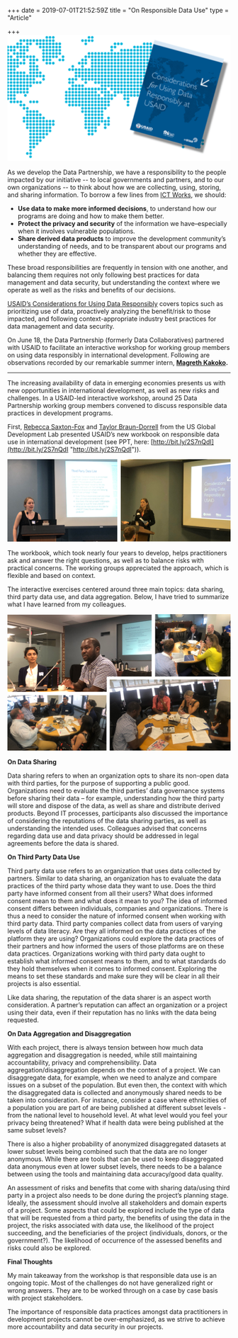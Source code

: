 +++
date = 2019-07-01T21:52:59Z
title = "On Responsible Data Use"
type = "Article"

+++
![USAID Splash](/uploads/USAID_Splash.png "USAID Splash")

As we develop the Data Partnership, we have a responsibility to the people impacted by our initiative -- to local governments and partners, and to our own organizations -- to think about how we are collecting, using, storing, and sharing information. To borrow a few lines from [ICT Works](https://www.ictworks.org/), we should:

* **Use data to make more informed decisions**, to understand how our programs are doing and how to make them better.
* **Protect the privacy and security** of the information we have–especially when it involves vulnerable populations.
* **Share derived data products** to improve the development community’s understanding of needs, and to be transparent about our programs and whether they are effective.

These broad responsibilities are frequently in tension with one another, and balancing them requires not only following best practices for data management and data security, but understanding the context where we operate as well as the risks and benefits of our decisions.

[USAID’s Considerations for Using Data Responsibly](https://www.usaid.gov/responsibledata) covers topics such as prioritizing use of data, proactively analyzing the benefit/risk to those impacted, and following context-appropriate industry best practices for data management and data security.

On June 18, the Data Partnership (formerly Data Collaboratives) partnered with USAID to facilitate an interactive workshop for working group members on using data responsibly in international development. Following are observations recorded by our remarkable summer intern, [**Magreth Kakoko**](https://www.linkedin.com/in/magreth-kakoko-480667171/)**.**

***

The increasing availability of data in emerging economies presents us with new opportunities in international development, as well as new risks and challenges. In a USAID-led interactive workshop, around 25 Data Partnership working group members convened to discuss responsible data practices in development programs.

First, [Rebecca Saxton-Fox](https://www.linkedin.com/in/rebeccasaxtonfox/) and [Taylor Braun-Dorrell](https://www.linkedin.com/in/taylor-braun-dorrell-4083a035/) from the US Global Development Lab presented USAID’s new workbook on responsible data use in international development (see PPT, here: [http://bit.ly/2S7nQdI](http://bit.ly/2S7nQdI "http://bit.ly/2S7nQdI")).

![USAID Speakers](/uploads/USAID_Prez.png "USAID Speakers")

The workbook, which took nearly four years to develop, helps practitioners ask and answer the right questions, as well as to balance risks with practical concerns. The working groups appreciated the approach, which is flexible and based on context.

The interactive exercises centered around three main topics: data sharing, third party data use, and data aggregation. Below, I have tried to summarize what I have learned from my colleagues.

![Data Use Session Participants](/uploads/USAID_Discussion.png "Data Use Session Participants")

**On Data Sharing**

Data sharing refers to when an organization opts to share its non-open data with third parties, for the purpose of supporting a public good. Organizations need to evaluate the third parties’ data governance systems before sharing their data – for example, understanding how the third party will store and dispose of the data, as well as share and distribute derived products. Beyond IT processes, participants also discussed the importance of considering the reputations of the data sharing parties, as well as understanding the intended uses. Colleagues advised that concerns regarding data use and data privacy should be addressed in legal agreements before the data is shared.

**On Third Party Data Use**

Third party data use refers to an organization that uses data collected by partners. Similar to data sharing, an organization has to evaluate the data practices of the third party whose data they want to use. Does the third party have informed consent from all their users? What does informed consent mean to them and what does it mean to you? The idea of informed consent differs between individuals, companies and organizations. There is thus a need to consider the nature of informed consent when working with third party data. Third party companies collect data from users of varying levels of data literacy. Are they all informed on the data practices of the platform they are using? Organizations could explore the data practices of their partners and how informed the users of those platforms are on these data practices. Organizations working with third party data ought to establish what informed consent means to them, and to what standards do they hold themselves when it comes to informed consent. Exploring the means to set these standards and make sure they will be clear in all their projects is also essential.

Like data sharing, the reputation of the data sharer is an aspect worth consideration. A partner’s reputation can affect an organization or a project using their data, even if their reputation has no links with the data being requested.

**On Data Aggregation and Disaggregation**

With each project, there is always tension between how much data aggregation and disaggregation is needed, while still maintaining accountability, privacy and comprehensibility. Data aggregation/disaggregation depends on the context of a project. We can disaggregate data, for example, when we need to analyze and compare issues on a subset of the population. But even then, the context with which the disaggregated data is collected and anonymously shared needs to be taken into consideration. For instance, consider a case where ethnicities of a population you are part of are being published at different subset levels - from the national level to household level. At what level would you feel your privacy being threatened? What if health data were being published at the same subset levels?

There is also a higher probability of anonymized disaggregated datasets at lower subset levels being combined such that the data are no longer anonymous. While there are tools that can be used to keep disaggregated data anonymous even at lower subset levels, there needs to be a balance between using the tools and maintaining data accuracy/good data quality.

An assessment of risks and benefits that come with sharing data/using third party in a project also needs to be done during the project’s planning stage. Ideally, the assessment should involve all stakeholders and domain experts of a project. Some aspects that could be explored include the type of data that will be requested from a third party, the benefits of using the data in the project, the risks associated with data use, the likelihood of the project succeeding, and the beneficiaries of the project (individuals, donors, or the government?). The likelihood of occurrence of the assessed benefits and risks could also be explored.

**Final Thoughts**

My main takeaway from the workshop is that responsible data use is an ongoing topic. Most of the challenges do not have generalized right or wrong answers. They are to be worked through on a case by case basis with project stakeholders.

The importance of responsible data practices amongst data practitioners in development projects cannot be over-emphasized, as we strive to achieve more accountability and data security in our projects.

